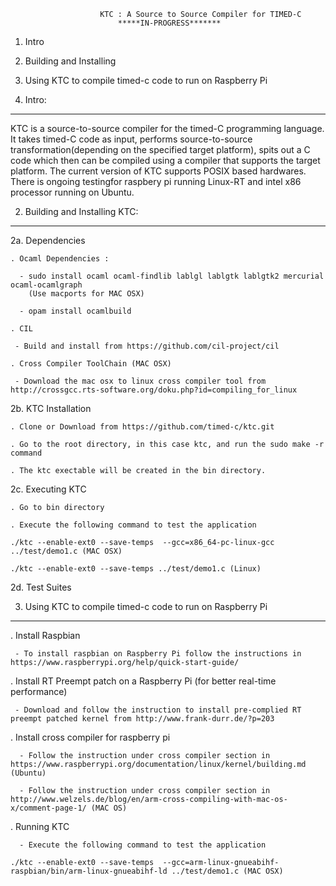						KTC : A Source to Source Compiler for TIMED-C 
							*****IN-PROGRESS*******

1. Intro
2. Building and Installing
3.  Using KTC to compile timed-c code to run on Raspberry Pi


1. Intro:
------

KTC is a source-to-source compiler for the timed-C programming language. It takes timed-C code as input, performs source-to-source transformation(depending on the specified target platform), spits out a C code which then can be compiled using 
a compiler that supports the target platform. The current version of KTC supports POSIX based hardwares. There is ongoing testingfor raspbery pi running Linux-RT and intel x86 processor running on Ubuntu.  

2. Building and Installing KTC:
------------------------

2a. Dependencies
 
    . Ocaml Dependencies :

      -	sudo install ocaml ocaml-findlib lablgl lablgtk lablgtk2 mercurial  ocaml-ocamlgraph 
        (Use macports for MAC OSX)

      - opam install ocamlbuild

    . CIL 

     - Build and install from https://github.com/cil-project/cil

    . Cross Compiler ToolChain (MAC OSX)

     - Download the mac osx to linux cross compiler tool from http://crossgcc.rts-software.org/doku.php?id=compiling_for_linux

2b. KTC Installation

    . Clone or Download from https://github.com/timed-c/ktc.git

    . Go to the root directory, in this case ktc, and run the sudo make -r command

    . The ktc exectable will be created in the bin directory.

2c. Executing KTC

    . Go to bin directory 

    . Execute the following command to test the application 
	
	./ktc --enable-ext0 --save-temps  --gcc=x86_64-pc-linux-gcc  ../test/demo1.c (MAC OSX)
	
	./ktc --enable-ext0 --save-temps ../test/demo1.c (Linux)


2d. Test Suites


3. Using KTC to compile timed-c code to run on Raspberry Pi
----------------------------------
	
  . Install Raspbian 

     - To install raspbian on Raspberry Pi follow the instructions in https://www.raspberrypi.org/help/quick-start-guide/

  . Install RT Preempt patch on a Raspberry Pi (for better real-time performance)   

     - Download and follow the instruction to install pre-complied RT preempt patched kernel from http://www.frank-durr.de/?p=203 
 . Install cross compiler for raspberry pi 

      - Follow the instruction under cross compiler section in https://www.raspberrypi.org/documentation/linux/kernel/building.md	(Ubuntu)

      - Follow the instruction under cross compiler section in http://www.welzels.de/blog/en/arm-cross-compiling-with-mac-os-x/comment-page-1/ (MAC OS)

  . Running KTC

      - Execute the following command to test the application 
	
	./ktc --enable-ext0 --save-temps  --gcc=arm-linux-gnueabihf-raspbian/bin/arm-linux-gnueabihf-ld ../test/demo1.c (MAC OSX)

